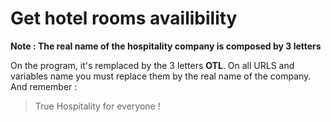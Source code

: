 # Get hotel rooms availibility

__Note : The real name of the hospitality company is composed by 3 letters__

On the program, it's remplaced by the 3 letters **OTL**. On all URLS and variables name you must replace them by the real name of the company. 
And remember : 
> True Hospitality for everyone !

